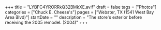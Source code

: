 +++
title = "LYBFC4YRORRkQ32BMkXE.avif"
draft = false
tags = ["Photos"]
categories = ["Chuck E. Cheese's"]
pages = ["Webster, TX (1541 West Bay Area Blvd)"]
startDate = ""
description = "The store's exterior before receiving the 2005 remodel. (2004)"
+++
